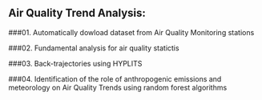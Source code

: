 ## Air Quality Trend Analysis: 

###01. Automatically dowload dataset from Air Quality Monitoring stations

###02. Fundamental analysis for air quality statictis

###03. Back-trajectories using HYPLITS

###04. Identification of the role of anthropogenic emissions and meteorology on Air Quality Trends using random forest algorithms

